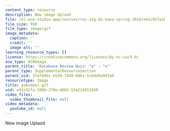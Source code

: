```yaml
---
content_type: resource
description: New image Uplaod
file: /ol-ocw-studio-app/courses/res-21g-01-kana-spring-2010/e41c91fa100b278ed60353e2245532b9_yokudeki.gif
file_size: 550
file_type: image/gif
image_metadata:
  caption: ''
  credit: ''
  image-alt: ''
learning_resource_types: []
license: https://creativecommons.org/licenses/by-nc-sa/4.0/
ocw_type: OCWImage
parent_title: 'Katakana Review Quiz: "a" - "n"'
parent_type: SupplementalResourceSection
parent_uid: 37afddb1-e520-7449-0db1-5cb4e0a943a9
resourcetype: Image
title: yokudeki.gif
uid: e41c91fa-100b-278e-d603-53e2245532b9
video_files:
  video_thumbnail_file: null
video_metadata:
  youtube_id: null
---
```

New image Uplaod